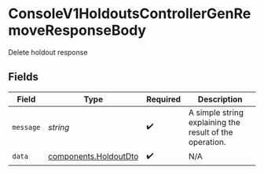 # ConsoleV1HoldoutsControllerGenRemoveResponseBody

Delete holdout response


## Fields

| Field                                                          | Type                                                           | Required                                                       | Description                                                    |
| -------------------------------------------------------------- | -------------------------------------------------------------- | -------------------------------------------------------------- | -------------------------------------------------------------- |
| `message`                                                      | *string*                                                       | :heavy_check_mark:                                             | A simple string explaining the result of the operation.        |
| `data`                                                         | [components.HoldoutDto](../../models/components/holdoutdto.md) | :heavy_check_mark:                                             | N/A                                                            |